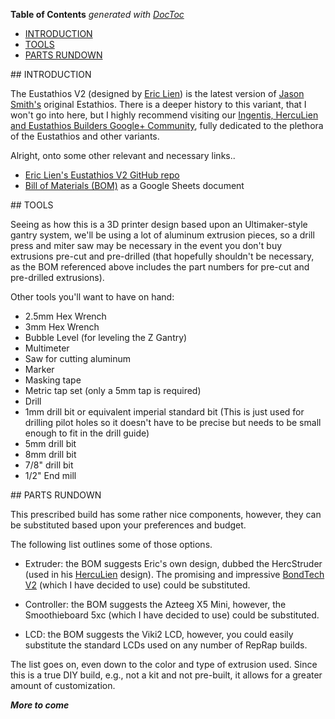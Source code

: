**Table of Contents**  *generated with [DocToc](http://doctoc.herokuapp.com/)*

- [INTRODUCTION](#introduction)
- [TOOLS](#tools)
- [PARTS RUNDOWN](#partsrundown)

<a name="introduction"/>
## INTRODUCTION

The Eustathios V2 (designed by [Eric Lien](https://plus.google.com/u/0/+EricLiensMind/posts)) is the latest version of [Jason Smith's](https://plus.google.com/103009815307828556107/posts) original Estathios.
There is a deeper history to this variant, that I won't go into here, but I
highly recommend visiting our [Ingentis, HercuLien and Eustathios Builders Google+ Community](https://plus.google.com/u/0/communities/108524206628971601859), fully dedicated to the plethora
of the Eustathios and other variants.

Alright, onto some other relevant and necessary links..

* [Eric Lien's Eustathios V2 GitHub repo](https://github.com/eclsnowman/Eustathios-Spider-V2)
* [Bill of Materials (BOM)](https://docs.google.com/spreadsheets/d/1ATz5AoIUtASowBtlXsOb8FVt8YLd0A-wu1EWHHHPDnA) as a Google Sheets document

<a name="tools"/>
## TOOLS

Seeing as how this is a 3D printer design based upon an Ultimaker-style gantry
system, we'll be using a lot of aluminum extrusion pieces, so a drill press and
miter saw may be necessary in the event you don't buy extrusions pre-cut and pre-drilled
(that hopefully shouldn't be necessary, as the BOM referenced above includes the
 part numbers for pre-cut and pre-drilled extrusions).

Other tools you'll want to have on hand:

* 2.5mm Hex Wrench
* 3mm Hex Wrench
* Bubble Level (for leveling the Z Gantry)
* Multimeter
* Saw for cutting aluminum
* Marker
* Masking tape
* Metric tap set (only a 5mm tap is required)
* Drill
* 1mm drill bit or equivalent imperial standard bit (This is just used for drilling pilot holes so it doesn't have to be precise but needs to be small enough to fit in the drill guide)
* 5mm drill bit
* 8mm drill bit
* 7/8" drill bit
* 1/2" End mill

<a name="partsrundown"/>
## PARTS RUNDOWN

This prescribed build has some rather nice components, however, they can be
substituted based upon your preferences and budget.

The following list outlines some of those options.

* Extruder: the BOM suggests Eric's own design, dubbed the HercStruder
(used in his [HercuLien](https://github.com/eclsnowman/HercuLien) design).
The promising and impressive [BondTech V2](http://www.bondtech.se/)
(which I have decided to use) could be substituted.

* Controller: the BOM suggests the Azteeg X5 Mini, however, the Smoothieboard 5xc
(which I have decided to use) could be substituted.

* LCD: the BOM suggests the Viki2 LCD, however, you could easily substitute the
standard LCDs used on any number of RepRap builds.

The list goes on, even down to the color and type of extrusion used. Since this
is a true DIY build, e.g., not a kit and not pre-built, it allows for a greater
amount of customization.


***More to come***
